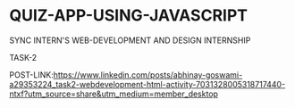 # QUIZ-APP-USING-JAVASCRIPT

SYNC INTERN'S WEB-DEVELOPMENT AND DESIGN INTERNSHIP 

TASK-2

POST-LINK:https://www.linkedin.com/posts/abhinay-goswami-a29353224_task2-webdevelopment-html-activity-7031328005318717440-ntxf?utm_source=share&utm_medium=member_desktop
